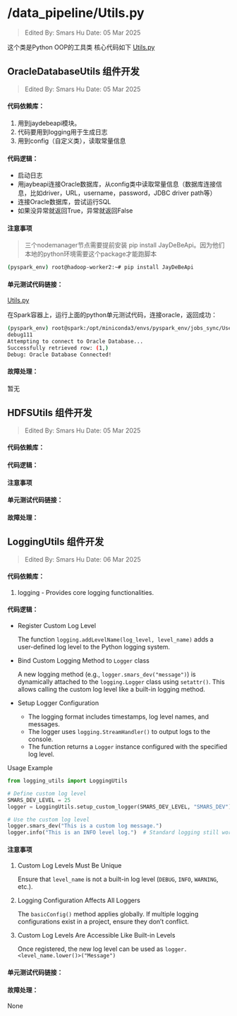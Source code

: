 # /data_pipeline/Utils.py

> Edited By: Smars Hu
> Date: 05 Mar 2025

这个类是Python OOP的工具类
核心代码如下
[Utils.py](../../../../data_pipeline/utils.py)

## OracleDatabaseUtils 组件开发

> Edited By: Smars Hu
> Date: 05 Mar 2025

#### 代码依赖库：

1. 用到jaydebeapi模块。
2. 代码要用到logging用于生成日志
3. 用到config（自定义类），读取常量信息

#### 代码逻辑：

- 启动日志
- 用jaybeapi连接Oracle数据库，从config类中读取常量信息（数据库连接信息，比如driver，URL，username，password，JDBC driver path等）
- 连接Oracle数据库，尝试运行SQL
- 如果没异常就返回True，异常就返回False

#### 注意事项

> 三个nodemanager节点需要提前安装 pip install JayDeBeApi。因为他们本地的python环境需要这个package才能跑脚本

```bash
(pyspark_env) root@hadoop-worker2:~# pip install JayDeBeApi
```

#### 单元测试代码链接：

[Utils.py](../../../../test/unit_test/data_pipeline/test_oracle_connect.py)

在Spark容器上，运行上面的python单元测试代码，连接oracle，返回成功：

```bash
(pyspark_env) root@spark:/opt/miniconda3/envs/pyspark_env/jobs_sync/Users/smars/Developer/big-data-engineering-project1/test/unit_test/data_pipeline# python test_oracle_connect.py 
debug111
Attempting to connect to Oracle Database...
Successfully retrieved row: (1,)
Debug: Oracle Database Connected!
```

#### 故障处理：
暂无

## HDFSUtils  组件开发

> Edited By: Smars Hu
> Date: 05 Mar 2025

#### 代码依赖库：

#### 代码逻辑：

#### 注意事项

#### 单元测试代码链接：

#### 故障处理：

## LoggingUtils 组件开发

> Edited By: Smars Hu
> Date: 06 Mar 2025

#### 代码依赖库：

1. logging - Provides core logging functionalities.
   
#### 代码逻辑：

- Register Custom Log Level
    
    The function `logging.addLevelName(log_level, level_name)` adds a user-defined log level to the Python logging system.

- Bind Custom Logging Method to `Logger` class
  
    A new logging method (e.g., `logger.smars_dev("message")`) is dynamically attached to the `logging.Logger` class using `setattr()`. This allows calling the custom log level like a built-in logging method.

- Setup Logger Configuration
  - The logging format includes timestamps, log level names, and messages.
  - The logger uses `logging.StreamHandler()` to output logs to the console.
  - The function returns a `Logger` instance configured with the specified log level.

Usage Example
```python
from logging_utils import LoggingUtils

# Define custom log level
SMARS_DEV_LEVEL = 25
logger = LoggingUtils.setup_custom_logger(SMARS_DEV_LEVEL, "SMARS_DEV")

# Use the custom log level
logger.smars_dev("This is a custom log message.")
logger.info("This is an INFO level log.")  # Standard logging still works

```

#### 注意事项

1. Custom Log Levels Must Be Unique

    Ensure that `level_name` is not a built-in log level (`DEBUG`, `INFO`, `WARNING`, etc.).

2. Logging Configuration Affects All Loggers
   
    The `basicConfig()` method applies globally. If multiple logging configurations exist in a project, ensure they don’t conflict.

3. Custom Log Levels Are Accessible Like Built-in Levels
   
    Once registered, the new log level can be used as `logger.<level_name.lower()>("Message")`


#### 单元测试代码链接：

#### 故障处理：

None